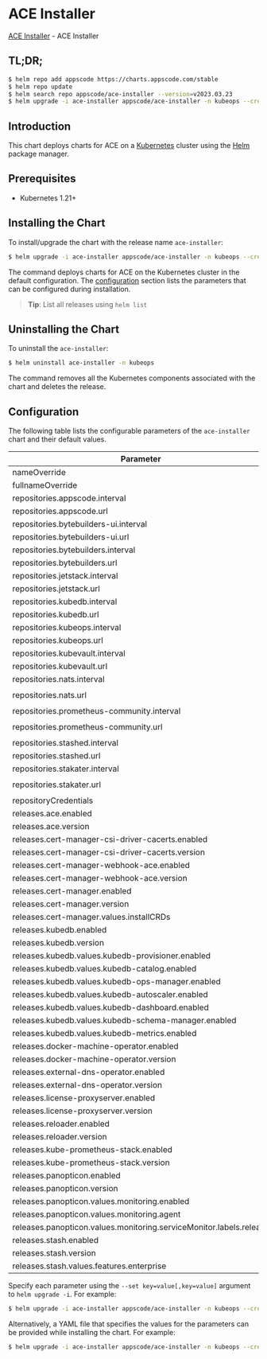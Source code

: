 # ACE Installer

[ACE Installer](https://github.com/bytebuilders/installer) - ACE Installer

## TL;DR;

```bash
$ helm repo add appscode https://charts.appscode.com/stable
$ helm repo update
$ helm search repo appscode/ace-installer --version=v2023.03.23
$ helm upgrade -i ace-installer appscode/ace-installer -n kubeops --create-namespace --version=v2023.03.23
```

## Introduction

This chart deploys charts for ACE on a [Kubernetes](http://kubernetes.io) cluster using the [Helm](https://helm.sh) package manager.

## Prerequisites

- Kubernetes 1.21+

## Installing the Chart

To install/upgrade the chart with the release name `ace-installer`:

```bash
$ helm upgrade -i ace-installer appscode/ace-installer -n kubeops --create-namespace --version=v2023.03.23
```

The command deploys charts for ACE on the Kubernetes cluster in the default configuration. The [configuration](#configuration) section lists the parameters that can be configured during installation.

> **Tip**: List all releases using `helm list`

## Uninstalling the Chart

To uninstall the `ace-installer`:

```bash
$ helm uninstall ace-installer -n kubeops
```

The command removes all the Kubernetes components associated with the chart and deletes the release.

## Configuration

The following table lists the configurable parameters of the `ace-installer` chart and their default values.

|                              Parameter                              | Description |                             Default                             |
|---------------------------------------------------------------------|-------------|-----------------------------------------------------------------|
| nameOverride                                                        |             | <code>""</code>                                                 |
| fullnameOverride                                                    |             | <code>""</code>                                                 |
| repositories.appscode.interval                                      |             | <code>1h0m0s</code>                                             |
| repositories.appscode.url                                           |             | <code>https://charts.appscode.com/stable</code>                 |
| repositories.bytebuilders-ui.interval                               |             | <code>1h0m0s</code>                                             |
| repositories.bytebuilders-ui.url                                    |             | <code>oci://r.byte.builders/charts/</code>                      |
| repositories.bytebuilders.interval                                  |             | <code>1h0m0s</code>                                             |
| repositories.bytebuilders.url                                       |             | <code>https://charts.appscode.com/stable</code>                 |
| repositories.jetstack.interval                                      |             | <code>1h0m0s</code>                                             |
| repositories.jetstack.url                                           |             | <code>https://charts.jetstack.io</code>                         |
| repositories.kubedb.interval                                        |             | <code>1h0m0s</code>                                             |
| repositories.kubedb.url                                             |             | <code>https://charts.appscode.com/stable</code>                 |
| repositories.kubeops.interval                                       |             | <code>1h0m0s</code>                                             |
| repositories.kubeops.url                                            |             | <code>https://charts.appscode.com/stable</code>                 |
| repositories.kubevault.interval                                     |             | <code>1h0m0s</code>                                             |
| repositories.kubevault.url                                          |             | <code>https://charts.appscode.com/stable</code>                 |
| repositories.nats.interval                                          |             | <code>1h0m0s</code>                                             |
| repositories.nats.url                                               |             | <code>https://nats-io.github.io/k8s/helm/charts/</code>         |
| repositories.prometheus-community.interval                          |             | <code>1h0m0s</code>                                             |
| repositories.prometheus-community.url                               |             | <code>https://prometheus-community.github.io/helm-charts</code> |
| repositories.stashed.interval                                       |             | <code>1h0m0s</code>                                             |
| repositories.stashed.url                                            |             | <code>https://charts.appscode.com/stable</code>                 |
| repositories.stakater.interval                                      |             | <code>1h0m0s</code>                                             |
| repositories.stakater.url                                           |             | <code>https://stakater.github.io/stakater-charts</code>         |
| repositoryCredentials                                               |             | <code>{}</code>                                                 |
| releases.ace.enabled                                                |             | <code>false</code>                                              |
| releases.ace.version                                                |             | <code>"v2023.03.23"</code>                                      |
| releases.cert-manager-csi-driver-cacerts.enabled                    |             | <code>true</code>                                               |
| releases.cert-manager-csi-driver-cacerts.version                    |             | <code>"v2023.03.23"</code>                                      |
| releases.cert-manager-webhook-ace.enabled                           |             | <code>true</code>                                               |
| releases.cert-manager-webhook-ace.version                           |             | <code>"v2023.03.23"</code>                                      |
| releases.cert-manager.enabled                                       |             | <code>true</code>                                               |
| releases.cert-manager.version                                       |             | <code>"v1.11.0"</code>                                          |
| releases.cert-manager.values.installCRDs                            |             | <code>true</code>                                               |
| releases.kubedb.enabled                                             |             | <code>true</code>                                               |
| releases.kubedb.version                                             |             | <code>"v2023.08.18"</code>                                      |
| releases.kubedb.values.kubedb-provisioner.enabled                   |             | <code>true</code>                                               |
| releases.kubedb.values.kubedb-catalog.enabled                       |             | <code>true</code>                                               |
| releases.kubedb.values.kubedb-ops-manager.enabled                   |             | <code>false</code>                                              |
| releases.kubedb.values.kubedb-autoscaler.enabled                    |             | <code>false</code>                                              |
| releases.kubedb.values.kubedb-dashboard.enabled                     |             | <code>false</code>                                              |
| releases.kubedb.values.kubedb-schema-manager.enabled                |             | <code>false</code>                                              |
| releases.kubedb.values.kubedb-metrics.enabled                       |             | <code>true</code>                                               |
| releases.docker-machine-operator.enabled                            |             | <code>true</code>                                               |
| releases.docker-machine-operator.version                            |             | <code>"v2023.9.1"</code>                                        |
| releases.external-dns-operator.enabled                              |             | <code>true</code>                                               |
| releases.external-dns-operator.version                              |             | <code>"v2023.03.23"</code>                                      |
| releases.license-proxyserver.enabled                                |             | <code>true</code>                                               |
| releases.license-proxyserver.version                                |             | <code>"v2023.03.23"</code>                                      |
| releases.reloader.enabled                                           |             | <code>true</code>                                               |
| releases.reloader.version                                           |             | <code>"v1.0.24"</code>                                          |
| releases.kube-prometheus-stack.enabled                              |             | <code>true</code>                                               |
| releases.kube-prometheus-stack.version                              |             | <code>""</code>                                                 |
| releases.panopticon.enabled                                         |             | <code>true</code>                                               |
| releases.panopticon.version                                         |             | <code>"v2023.03.23"</code>                                      |
| releases.panopticon.values.monitoring.enabled                       |             | <code>true</code>                                               |
| releases.panopticon.values.monitoring.agent                         |             | <code>prometheus.io/operator</code>                             |
| releases.panopticon.values.monitoring.serviceMonitor.labels.release |             | <code>kube-prometheus-stack</code>                              |
| releases.stash.enabled                                              |             | <code>true</code>                                               |
| releases.stash.version                                              |             | <code>"v2023.08.18"</code>                                      |
| releases.stash.values.features.enterprise                           |             | <code>true</code>                                               |


Specify each parameter using the `--set key=value[,key=value]` argument to `helm upgrade -i`. For example:

```bash
$ helm upgrade -i ace-installer appscode/ace-installer -n kubeops --create-namespace --version=v2023.03.23 --set repositories.appscode.interval=1h0m0s
```

Alternatively, a YAML file that specifies the values for the parameters can be provided while
installing the chart. For example:

```bash
$ helm upgrade -i ace-installer appscode/ace-installer -n kubeops --create-namespace --version=v2023.03.23 --values values.yaml
```
